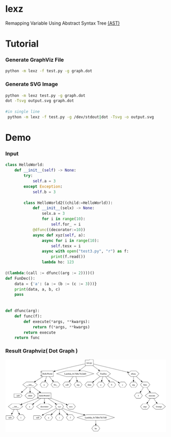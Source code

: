 # lexz
Remapping Variable Using Abstract Syntax Tree [(AST)](https://docs.python.org/3/library/ast.html) 
# Tutorial
### Generate GraphViz File
```bash
python -m lexz -f test.py -g graph.dot
```
### Generate SVG Image
```bash
python -m lexz test.py -g graph.dot
dot -Tsvg output.svg graph.dot

#in single line
 python -m lexz -f test.py -g /dev/stdout|dot -Tsvg -o output.svg
```
# Demo
### Input

```python
class HelloWorld:
    def __init__(self) -> None:
        try:
            self.a = 3
        except Exception:
            self.b = 3

        class HelloWorld2((child:=HelloWorld)):
            def __init__(selx) -> None:
                selx.a = 3
                for i in range(10):
                    self.for_ = i
            @dfunc((decorator:=10))
            async def xyz(self, a):
                async for i in range(10):
                    self.tesx = i
                async with open("test3.py", "r") as f:
                    print(f.read())
                lambda ho: 123

@(lambda:(call := dfunc((arg := 2))))()
def FunDec():
    data = {'a': (a := (b := (c := 3)))}
    print(data, a, b, c)
    pass


def dfunc(arg):
    def func(f):
        def execute(*args, **kwargs):
            return f(*args, **kwargs)
        return execute
    return func

```

### Result Graphviz( Dot Graph )
![image](assets/output.svg)
